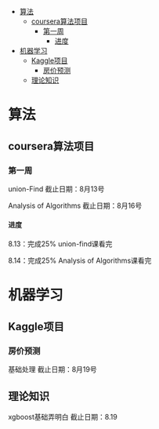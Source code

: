<!-- TOC -->

- [算法](#算法)
    - [coursera算法项目](#coursera算法项目)
        - [第一周](#第一周)
            - [进度](#进度)
- [机器学习](#机器学习)
    - [Kaggle项目](#kaggle项目)
        - [房价预测](#房价预测)
    - [理论知识](#理论知识)

<!-- /TOC -->

# 算法

## coursera算法项目

### 第一周
union-Find 截止日期：8月13号

Analysis of Algorithms 截止日期：8月16号

#### 进度

8.13：完成25% union-find课看完

8.14：完成25% Analysis of Algorithms课看完


# 机器学习

## Kaggle项目

### 房价预测
基础处理 截止日期：8月19号

## 理论知识

xgboost基础弄明白 截止日期：8.19